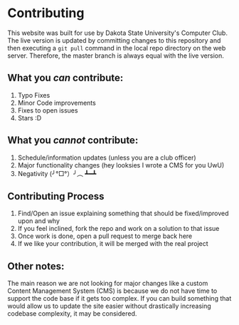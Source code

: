 # Contributing

This website was built for use by Dakota State University's Computer Club. 
The live version is updated by committing changes to this repository and then executing a `git pull`
command in the local repo directory on the web server. Therefore, the master branch is always equal with the live version.

## What you *can* contribute:

1. Typo Fixes
2. Minor Code improvements
3. Fixes to open issues
4. Stars :D

## What you *cannot* contribute:

1. Schedule/information updates (unless you are a club officer)
2. Major functionality changes (hey looksies I wrote a CMS for you UwU)
3. Negativity (╯°□°）╯︵ ┻━┻

## Contributing Process

1. Find/Open an issue explaining something that should be fixed/improved upon and why
2. If you feel inclined, fork the repo and work on a solution to that issue
3. Once work is done, open a pull request to merge back here
4. If we like your contribution, it will be merged with the real project

## Other notes:

The main reason we are not looking for major changes like a custom Content Management System (CMS) is because we do not have time to support the code base if it gets too complex.
If you can build something that would allow us to update the site easier without drastically increasing codebase complexity, it may be considered.
